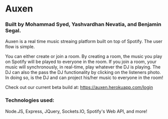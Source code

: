 # Auxen

### Built by Mohammad Syed, Yashvardhan Nevatia, and Benjamin Segal.

Auxen is a real time music streaing platform built on top of Spotify. 
The user flow is simple.

You can either create or join a room. By creating a room, the music you play on Spotify will be played to everyone in the room.
If you join a room, your music will synchronously, in real-time, play whatever the DJ is playing. 
The DJ can also the pass the DJ functionality by clicking on the listeners photo. In doing so, is the DJ and can project his/her music to everyone in the room!

Check out our current beta build at: https://auxen.herokuapp.com/login


### Technologies used:

Node.JS, Express, JQuery, Sockets.IO, Spotify's Web API, and more! 
